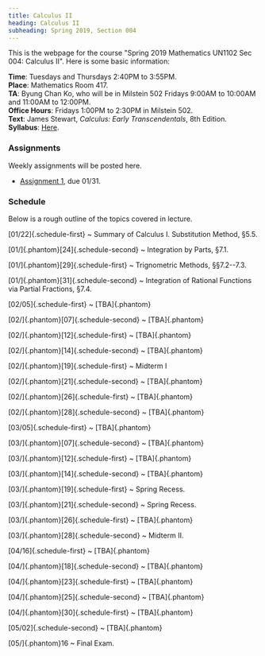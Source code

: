 ```yaml
---
title: Calculus II
heading: Calculus II
subheading: Spring 2019, Section 004
---
```


This is the webpage for the course "Spring 2019 Mathematics UN1102 Sec 004:
Calculus II".
Here is some basic information:

**Time**: Tuesdays and Thursdays 2:40PM to 3:55PM.<br/>
**Place**: Mathematics Room 417.<br/>
**TA**: Byung Chan Ko, who will be in Milstein 502 Fridays 9:00AM to 10:00AM and
11:00AM to 12:00PM.<br/>
**Office Hours**: Fridays 1:00PM to 2:30PM in Milstein 502.<br/>
**Text**: James Stewart, *Calculus: Early Transcendentals*, 8th Edition.<br/>
**Syllabus**: [Here](/assets/S2019-syllabus.pdf).

### Assignments

Weekly assignments will be posted here.

- [Assignment 1](/assets/S2019-HW1.pdf), due 01/31.

### Schedule

Below is a rough outline of the topics covered in lecture.


[01/22]{.schedule-first}
  ~ Summary of Calculus I. Substitution Method, §5.5.

[01/]{.phantom}[24]{.schedule-second}
  ~ Integration by Parts, §7.1.

[01/]{.phantom}[29]{.schedule-first}
  ~ Trignometric Methods, §§7.2--7.3.

[01/]{.phantom}[31]{.schedule-second}
  ~ Integration of Rational Functions via Partial Fractions, §7.4.

[02/05]{.schedule-first}
  ~ [TBA]{.phantom}

[02/]{.phantom}[07]{.schedule-second}
  ~ [TBA]{.phantom}

[02/]{.phantom}[12]{.schedule-first}
  ~ [TBA]{.phantom}

[02/]{.phantom}[14]{.schedule-second}
  ~ [TBA]{.phantom}

[02/]{.phantom}[19]{.schedule-first}
  ~ Midterm I

[02/]{.phantom}[21]{.schedule-second}
  ~ [TBA]{.phantom}

[02/]{.phantom}[26]{.schedule-first}
  ~ [TBA]{.phantom}

[02/]{.phantom}[28]{.schedule-second}
  ~ [TBA]{.phantom}

[03/05]{.schedule-first}
  ~ [TBA]{.phantom}

[03/]{.phantom}[07]{.schedule-second}
  ~ [TBA]{.phantom}

[03/]{.phantom}[12]{.schedule-first}
  ~ [TBA]{.phantom}

[03/]{.phantom}[14]{.schedule-second}
  ~ [TBA]{.phantom}

[03/]{.phantom}[19]{.schedule-first}
  ~ Spring Recess.

[03/]{.phantom}[21]{.schedule-second}
  ~ Spring Recess.

[03/]{.phantom}[26]{.schedule-first}
  ~ [TBA]{.phantom}

[03/]{.phantom}[28]{.schedule-second}
  ~ Midterm II.

[04/16]{.schedule-first}
  ~ [TBA]{.phantom}

[04/]{.phantom}[18]{.schedule-second}
  ~ [TBA]{.phantom}

[04/]{.phantom}[23]{.schedule-first}
  ~ [TBA]{.phantom}

[04/]{.phantom}[25]{.schedule-second}
  ~ [TBA]{.phantom}

[04/]{.phantom}[30]{.schedule-first}
  ~ [TBA]{.phantom}

[05/02]{.schedule-second}
  ~ [TBA]{.phantom}

[05/]{.phantom}16
  ~ Final Exam.
